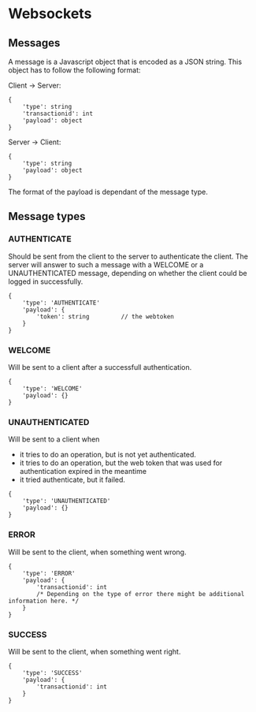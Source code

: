 
# Websockets

## Messages

A message is a Javascript object that is encoded as a JSON string. This object has to follow the following format:

Client -> Server:
```
{
    'type': string 
    'transactionid': int
    'payload': object
}
```

Server -> Client:
```
{
    'type': string 
    'payload': object
}
```

The format of the payload is dependant of the message type.

## Message types

### AUTHENTICATE

Should be sent from the client to the server to authenticate the client.
The server will answer to such a message with a WELCOME or a UNAUTHENTICATED message,
depending on whether the client could be logged in successfully.

```
{
    'type': 'AUTHENTICATE'
    'payload': {
        'token': string         // the webtoken
    }
}
```

### WELCOME

Will be sent to a client after a successfull authentication.

```
{
    'type': 'WELCOME'
    'payload': {}
}
```

### UNAUTHENTICATED

Will be sent to a client when 
 - it tries to do an operation, but is not yet authenticated.
 - it tries to do an operation, but the web token that was used for authentication expired in the meantime
 - it tried authenticate, but it failed.

```
{
    'type': 'UNAUTHENTICATED'
    'payload': {}
}
```

### ERROR

Will be sent to the client, when something went wrong.

```
{
    'type': 'ERROR'
    'payload': {
        'transactionid': int 
        /* Depending on the type of error there might be additional information here. */
    }
}
```

### SUCCESS

Will be sent to the client, when something went right.

```
{
    'type': 'SUCCESS'
    'payload': {
        'transactionid': int
    }
}
```